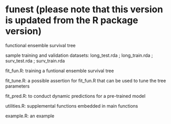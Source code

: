 # funest (please note that this version is updated from the R package version)
functional ensemble survival tree

sample training and validation datasets:
long_test.rda ; long_train.rda ; surv_test.rda ; surv_train.rda

fit_fun.R: training a funtional ensemble survival tree

fit_tune.R: a possible assertion for fit_fun.R that can be used to tune the tree parameters

fit_pred.R: to conduct dynamic predictions for a pre-trained model

utilities.R: supplemental functions embedded in main functions

example.R: an example
